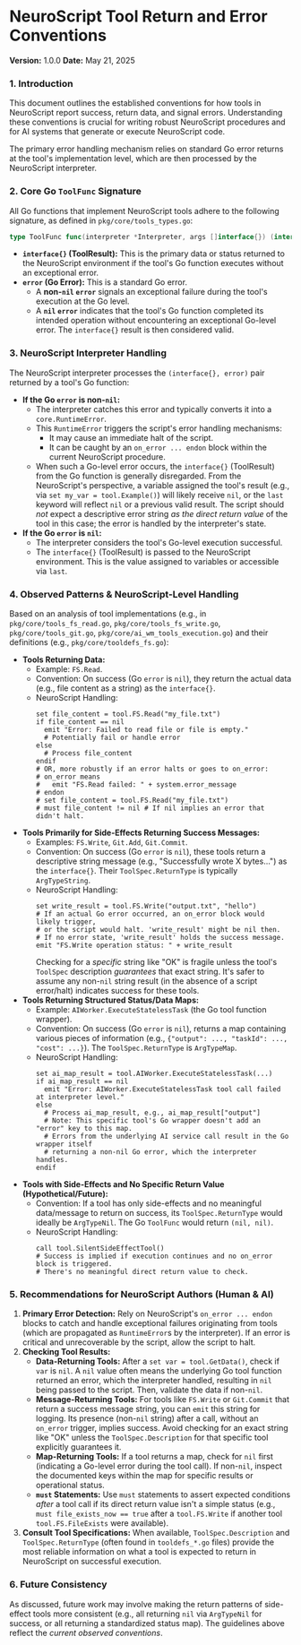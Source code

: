  # NeuroScript Tool Return and Error Conventions
 
 **Version:** 1.0.0
 **Date:** May 21, 2025
 
 ### 1. Introduction
 
 This document outlines the established conventions for how tools in NeuroScript report success, return data, and signal errors. Understanding these conventions is crucial for writing robust NeuroScript procedures and for AI systems that generate or execute NeuroScript code.
 
 The primary error handling mechanism relies on standard Go error returns at the tool's implementation level, which are then processed by the NeuroScript interpreter.
 
 ### 2. Core Go `ToolFunc` Signature
 
 All Go functions that implement NeuroScript tools adhere to the following signature, as defined in `pkg/core/tools_types.go`:
 
 ```go
 type ToolFunc func(interpreter *Interpreter, args []interface{}) (interface{}, error)
 ```
 
 * **`interface{}` (ToolResult):** This is the primary data or status returned to the NeuroScript environment if the tool's Go function executes without an exceptional error.
 * **`error` (Go Error):** This is a standard Go error.
     * A **non-`nil` `error`** signals an exceptional failure during the tool's execution at the Go level.
     * A **`nil` `error`** indicates that the tool's Go function completed its intended operation without encountering an exceptional Go-level error. The `interface{}` result is then considered valid.
 
 ### 3. NeuroScript Interpreter Handling
 
 The NeuroScript interpreter processes the `(interface{}, error)` pair returned by a tool's Go function:
 
 * **If the Go `error` is non-`nil`:**
     * The interpreter catches this error and typically converts it into a `core.RuntimeError`.
     * This `RuntimeError` triggers the script's error handling mechanisms:
         * It may cause an immediate halt of the script.
         * It can be caught by an `on_error ... endon` block within the current NeuroScript procedure.
     * When such a Go-level error occurs, the `interface{}` (ToolResult) from the Go function is generally disregarded. From the NeuroScript's perspective, a variable assigned the tool's result (e.g., via `set my_var = tool.Example()`) will likely receive `nil`, or the `last` keyword will reflect `nil` or a previous valid result. The script should *not* expect a descriptive error string *as the direct return value* of the tool in this case; the error is handled by the interpreter's state.
 * **If the Go `error` is `nil`:**
     * The interpreter considers the tool's Go-level execution successful.
     * The `interface{}` (ToolResult) is passed to the NeuroScript environment. This is the value assigned to variables or accessible via `last`.
 
 ### 4. Observed Patterns & NeuroScript-Level Handling
 
 Based on an analysis of tool implementations (e.g., in `pkg/core/tools_fs_read.go`, `pkg/core/tools_fs_write.go`, `pkg/core/tools_git.go`, `pkg/core/ai_wm_tools_execution.go`) and their definitions (e.g., `pkg/core/tooldefs_fs.go`):
 
 * **Tools Returning Data:**
     * Example: `FS.Read`.
     * Convention: On success (Go `error` is `nil`), they return the actual data (e.g., file content as a string) as the `interface{}`.
     * NeuroScript Handling:
         ```neuroscript
         set file_content = tool.FS.Read("my_file.txt")
         if file_content == nil
           emit "Error: Failed to read file or file is empty."
           # Potentially fail or handle error
         else
           # Process file_content
         endif
         # OR, more robustly if an error halts or goes to on_error:
         # on_error means
         #   emit "FS.Read failed: " + system.error_message
         # endon
         # set file_content = tool.FS.Read("my_file.txt")
         # must file_content != nil # If nil implies an error that didn't halt.
         ```
 * **Tools Primarily for Side-Effects Returning Success Messages:**
     * Examples: `FS.Write`, `Git.Add`, `Git.Commit`.
     * Convention: On success (Go `error` is `nil`), these tools return a descriptive string message (e.g., "Successfully wrote X bytes...") as the `interface{}`. Their `ToolSpec.ReturnType` is typically `ArgTypeString`.
     * NeuroScript Handling:
         ```neuroscript
         set write_result = tool.FS.Write("output.txt", "hello")
         # If an actual Go error occurred, an on_error block would likely trigger,
         # or the script would halt. 'write_result' might be nil then.
         # If no error state, 'write_result' holds the success message.
         emit "FS.Write operation status: " + write_result
         ```
         Checking for a *specific* string like "OK" is fragile unless the tool's `ToolSpec` description *guarantees* that exact string. It's safer to assume any non-`nil` string result (in the absence of a script error/halt) indicates success for these tools.
 * **Tools Returning Structured Status/Data Maps:**
     * Example: `AIWorker.ExecuteStatelessTask` (the Go tool function wrapper).
     * Convention: On success (Go `error` is `nil`), returns a map containing various pieces of information (e.g., `{"output": ..., "taskId": ..., "cost": ...}`). The `ToolSpec.ReturnType` is `ArgTypeMap`.
     * NeuroScript Handling:
         ```neuroscript
         set ai_map_result = tool.AIWorker.ExecuteStatelessTask(...)
         if ai_map_result == nil
           emit "Error: AIWorker.ExecuteStatelessTask tool call failed at interpreter level."
         else
           # Process ai_map_result, e.g., ai_map_result["output"]
           # Note: This specific tool's Go wrapper doesn't add an "error" key to this map.
           # Errors from the underlying AI service call result in the Go wrapper itself
           # returning a non-nil Go error, which the interpreter handles.
         endif
         ```
 * **Tools with Side-Effects and No Specific Return Value (Hypothetical/Future):**
     * Convention: If a tool has only side-effects and no meaningful data/message to return on success, its `ToolSpec.ReturnType` would ideally be `ArgTypeNil`. The Go `ToolFunc` would return `(nil, nil)`.
     * NeuroScript Handling:
         ```neuroscript
         call tool.SilentSideEffectTool()
         # Success is implied if execution continues and no on_error block is triggered.
         # There's no meaningful direct return value to check.
         ```
 
 ### 5. Recommendations for NeuroScript Authors (Human & AI)
 
 1.  **Primary Error Detection:** Rely on NeuroScript's `on_error ... endon` blocks to catch and handle exceptional failures originating from tools (which are propagated as `RuntimeError`s by the interpreter). If an error is critical and unrecoverable by the script, allow the script to halt.
 2.  **Checking Tool Results:**
     * **Data-Returning Tools:** After a `set var = tool.GetData()`, check if `var` is `nil`. A `nil` value often means the underlying Go tool function returned an error, which the interpreter handled, resulting in `nil` being passed to the script. Then, validate the data if non-`nil`.
     * **Message-Returning Tools:** For tools like `FS.Write` or `Git.Commit` that return a success message string, you can `emit` this string for logging. Its presence (non-`nil` string) after a call, without an `on_error` trigger, implies success. Avoid checking for an exact string like "OK" unless the `ToolSpec.Description` for that specific tool explicitly guarantees it.
     * **Map-Returning Tools:** If a tool returns a map, check for `nil` first (indicating a Go-level error during the tool call). If non-`nil`, inspect the documented keys within the map for specific results or operational status.
     * **`must` Statements:** Use `must` statements to assert expected conditions *after* a tool call if its direct return value isn't a simple status (e.g., `must file_exists_now == true` after a `tool.FS.Write` if another tool `tool.FS.FileExists` were available).
 3.  **Consult Tool Specifications:** When available, `ToolSpec.Description` and `ToolSpec.ReturnType` (often found in `tooldefs_*.go` files) provide the most reliable information on what a tool is expected to return in NeuroScript on successful execution.
 
 ### 6. Future Consistency
 
 As discussed, future work may involve making the return patterns of side-effect tools more consistent (e.g., all returning `nil` via `ArgTypeNil` for success, or all returning a standardized status map). The guidelines above reflect the *current observed conventions*.
